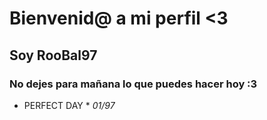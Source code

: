 # Bienvenid@ a mi perfil <3
## Soy RooBal97
### No dejes para mañana lo que puedes hacer hoy :3

* PERFECT DAY  *
_01/97_
